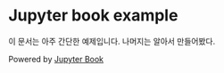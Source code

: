 # Jupyter book example

이 문서는 아주 간단한 예제입니다.
나머지는 알아서 만들어봤다.

Powered by [Jupyter Book](https://jupyterbook.org/)
